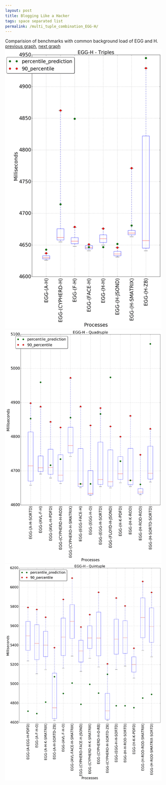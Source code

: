 ```yaml
---
layout: post
title: Blogging Like a Hacker
tags: space separated list
permalink: /multi_tuple_combination_EGG-H/
---
```


Comparision of benchmarks with common background load of EGG and H.
[previous graph](./multi_tuple_combination_EGG-F/), [next graph](./multi_tuple_combination_EGG-JSOND/)
<img src="./images/triple/EGG/EGG-H_box.png" alt="graph figure"><img src="./images/quadruple/EGG/EGG-H_box.png" alt="graph figure"><img src="./images/quintuple/EGG/EGG-H_box.png" alt="graph figure">